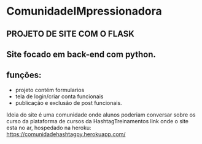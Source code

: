 # ComunidadeIMpressionadora

## PROJETO DE SITE COM O FLASK

## Site focado em back-end com python.

## funções:
  - projeto contém formularios 
  - tela de login/criar conta funcionais 
  - publicação e exclusão de post funcionais.


Ideia do site é uma comunidade onde alunos poderiam conversar sobre os curso da plataforma de cursos da HashtagTreinamentos
link onde o site esta no ar, hospedado na heroku:
https://comunidadehashtagpy.herokuapp.com/

